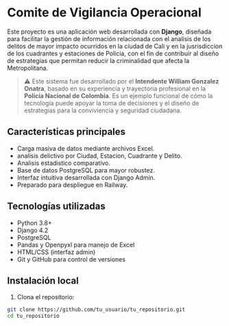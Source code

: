 # Comite de Vigilancia Operacional 

Este proyecto es una aplicación web desarrollada con **Django**, diseñada para facilitar la gestión de información relacionada con el analisis de los delitos de mayor impacto ocurridos en la ciudad de Cali y en la jusrisdiccion de los cuadrantes y estaciones de Policia, con el fin de contribuir al diseño de estrategias que permitan reducir la criminalidad que afecta la Metropolitana.

> ⚠️ Este sistema fue desarrollado por el **Intendente William Gonzalez Onatra**, basado en su experiencia y trayectoria profesional en la **Policía Nacional de Colombia**. Es un ejemplo funcional de cómo la tecnología puede apoyar la toma de decisiones y el diseño de estrategias para la conviviencia y seguridad ciudadana.

## Características principales

- Carga masiva de datos mediante archivos Excel.
- analisis delictivo por Ciudad, Estacion, Cuadrante y Delito.
- Analisis estadistico comparativo.
- Base de datos PostgreSQL para mayor robustez.
- Interfaz intuitiva desarrollada con Django Admin.
- Preparado para despliegue en Railway.

## Tecnologías utilizadas

- Python 3.8+
- Django 4.2
- PostgreSQL
- Pandas y Openpyxl para manejo de Excel
- HTML/CSS (interfaz admin)
- Git y GitHub para control de versiones

## Instalación local

1. Clona el repositorio:

```bash
git clone https://github.com/tu_usuario/tu_repositorio.git
cd tu_repositorio
